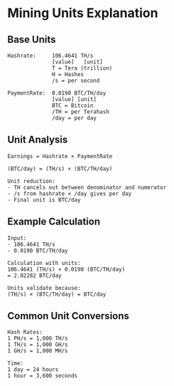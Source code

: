 # Mining Units Explanation

## Base Units
```
Hashrate:     106.4641 TH/s
              [value]   [unit]
              T = Tera (trillion)
              H = Hashes
              /s = per second

PaymentRate:  0.0190 BTC/TH/day
              [value] [unit]
              BTC = Bitcoin
              /TH = per Terahash
              /day = per day
```

## Unit Analysis
```
Earnings = Hashrate × PaymentRate

(BTC/day) = (TH/s) × (BTC/TH/day)

Unit reduction:
- TH cancels out between denominator and numerator
- /s from hashrate × /day gives per day
- Final unit is BTC/day
```

## Example Calculation
```
Input:
- 106.4641 TH/s
- 0.0190 BTC/TH/day

Calculation with units:
106.4641 (TH/s) × 0.0190 (BTC/TH/day)
= 2.02282 BTC/day

Units validate because:
(TH/s) × (BTC/TH/day) = BTC/day
```

## Common Unit Conversions
```
Hash Rates:
1 PH/s = 1,000 TH/s
1 TH/s = 1,000 GH/s
1 GH/s = 1,000 MH/s

Time:
1 day = 24 hours
1 hour = 3,600 seconds
```
